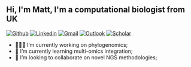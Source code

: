 ## Hi, I'm Matt, I'm a computational biologist from UK

[![Github](https://img.shields.io/badge/-Github-000?style=flat&logo=Github&logoColor=white)](https://github.com/mattHay)
[![Linkedin](https://img.shields.io/badge/-LinkedIn-blue?style=flat&logo=Linkedin&logoColor=white)](https://www.linkedin.com/in/matthew-robert-hayward-53369824/)
[![Gmail](https://img.shields.io/badge/-Gmail-c14438?style=flat&logo=Gmail&logoColor=white)](mailto:matthew.hayward1986@gmail.com)
[![Outlook](https://img.shields.io/badge/-Outlook-0078D4?style=flat&logo=Microsoft-Outlook&logoColor=white)](mailto:mhayward2@mgh.harvard.edu)
[![Scholar](https://https://img.shields.io/badge/Google-Scholar-yellow)](mailto:https://scholar.google.com/citations?user=fQ7R-x8AAAAJ&hl=en)



- 👨🏽‍💻 I’m currently working on phylogenomics;
- 🌱 I’m currently learning multi-omics integration;
- 💞️ I’m looking to collaborate on novel NGS methodologies;

